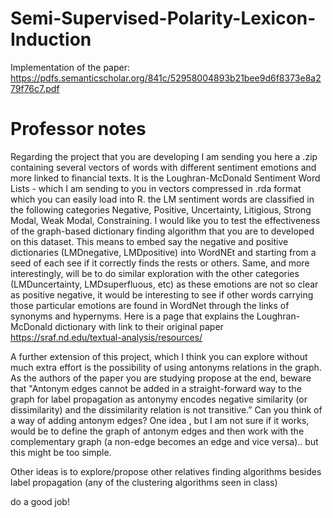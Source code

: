 # Semi-Supervised-Polarity-Lexicon-Induction
Implementation of the paper: https://pdfs.semanticscholar.org/841c/52958004893b21bee9d6f8373e8a279f76c7.pdf


# Professor notes
Regarding the project that you are developing I am sending you here a .zip containing several vectors of words with different sentiment emotions and more linked to financial texts. It is the Loughran-McDonald Sentiment Word Lists - which I am sending to you in vectors compressed in .rda format which you can easily load into R.   the LM sentiment words are classified in the following  categories Negative, Positive, Uncertainty, Litigious, Strong Modal, Weak Modal, Constraining. I would like you to test the effectiveness of the graph-based dictionary finding algorithm that you are to developed on this dataset. This means to embed say the negative and positive dictionaries (LMDnegative, LMDpositive) into WordNEt and starting from a seed of each see if it correctly finds the rests or others. Same, and more interestingly, will be to do similar exploration with the other categories (LMDuncertainty, LMDsuperfluous, etc) as these emotions are not so clear as positive negative, it would be interesting to see if other words carrying those particular emotions are found in WordNet through the links of synonyms and hypernyms.
Here is a page that explains the Loughran-McDonald dictionary with link to their original paper
https://sraf.nd.edu/textual-analysis/resources/

A further extension of this project, which I think you can explore without much extra effort is the possibility of using antonyms relations in the graph. As the authors of the paper you are studying propose at the end,  beware that 
"Antonym edges cannot be added in a straight-forward way to the graph for label propagation as antonymy encodes negative similarity (or dissimilarity) and the dissimilarity relation is not transitive.”
Can you think of a way of adding antonym edges? One idea , but I am not sure if it works, would be to define the graph of antonym edges and then work with the complementary graph (a non-edge becomes an edge and vice versa).. but this might be too simple.

Other ideas is to explore/propose other relatives finding algorithms besides label propagation (any of the clustering algorithms seen in class)

do a good job!